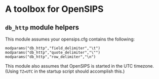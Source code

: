 A toolbox for OpenSIPS
======================

`db_http` module helpers
------------------------

This module assumes your opensips.cfg contains the following:

```
modparams("db_http","field_delimiter","\t")
modparams("db_http","quote_delimiter","\"")
modparams("db_http","row_delimiter","\n")
```

This module also assumes that OpenSIPS is started in the UTC timezone.
(Using `TZ=UTC` in the startup script should accomplish this.)
